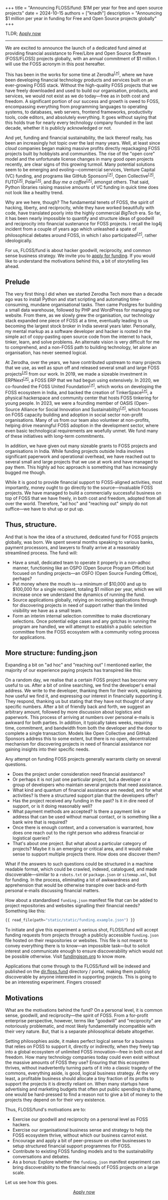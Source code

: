 +++
title = "Announcing FLOSS/fund: $1M per year for free and open source projects"
date = 2024-10-15
authors = ["knadh"]
description = "Announcing $1 million per year in funding for Free and Open Source projects globally"
+++

TLDR; [Apply now](https://dir.floss.fund/submit)

----------------------

We are excited to announce the launch of a dedicated fund aimed at providing financial assistance to Free/Libre and Open Source Software (FOSS/FLOSS) projects globally, with an annual commitment of $1 million. I will use the FOSS acronym in this post hereafter.

This has been in the works for some time at Zerodha<sup>[[↗]](https://zerodha.com)</sup>, where we have been developing financial technology products and services built on an ever-growing FOSS stack. Without the high-quality FOSS projects that we have freely downloaded and used to build our organisation, products, and services, we would not exist as we do today—free as in both cost and freedom. A significant portion of our success and growth is owed to FOSS, encompassing everything from programming languages to operating systems, to databases, web servers, frontend frameworks, productivity tools, code editors, and absolutely everything. It goes without saying that this holds true for nearly every technology company founded in the last decade, whether it is publicly acknowledged or not.

And yet, funding and financial sustainability, the lack thereof really, has been an increasingly hot topic over the last many years. Well, at least since *cloud* companies began making massive profits directly repackaging FOSS projects built by hobbyists and communities. The rise of the "open core" model and the unfortunate license changes in many good open projects recently, are clear signs of this growing turmoil. Many potential solutions seem to be emerging and evoling—commercial services, Venture Capital (VC) funding, and programs like GitHub Sponsors<sup>[[↗]](https://github.com/sponsors)</sup>, Open Collective<sup>[[↗]](https://opencollective.com)</sup>, FUTO<sup>[[↗]](https://futo.org)</sup>, Polar<sup>[[↗]](https://polar.sh)</sup>, and *Buy me a coffee*<sup>[[↗]](https://buymeacoffee.com)</sup>, amongst others. That said, Python libraries raising massive amounts of VC funding in quick time does not look like a healthy trend.

Why are we here, though? The fundamental tenets of FOSS, the spirit of hacking, liberty, and reciprocity, while they have worked beautifully with code, have translated poorly into the highly commercial *BigTech* era. So far, it has been nearly impossible to quantify and structure ideas of goodwill and reciprocity into financial sustenance for FOSS projects. I recall the log4j incident from a couple of years ago which unleashed a spate of philosophical debates around  FOSS, in which I also participated<sup>[[↗]](https://nadh.in/blog/open-source-is-not-broken/)</sup>, rather ideologically.

For us, FLOSS/fund is about hacker goodwill, reciprocity, and common sense business strategy. We invite you to [apply for funding](https://dir.floss.fund/submit). If you would like to understand the motivations behind this, a bit of storytelling lies ahead.

## Prelude

The very first thing I did when we started Zerodha Tech more than a decade ago was to install Python and start scripting and automating time-consuming, mundane organisational tasks. Then came Postgres for building a small data warehouse, followed by PHP and WordPress for managing our website. From there, as we slowly grew the organisation, our technology stack expanded one piece of FOSS at a time, eventually leading to us becoming the largest stock broker in India several years later. Personally, my mental markup as a software developer and hacker is rooted in the simple act of copy-pasting open source code from the internet to hack, tinker, learn, and solve problems. An alternate vision is very difficult for me to comprehend, and a non-FOSS path to building technology, let alone an organisation, has never seemed logical.

At Zerodha, over the years, we have contributed upstream to many projects that we use, as well as spun off and released several small and large FOSS projects<sup>[[↗]](https://zerodha.tech)</sup> from our work. In 2019, we made a sizeable investment in ERPNext<sup>[[↗]](https://erpnext.com)</sup>, a FOSS ERP that we had begun using extensively. In 2020, we co-founded the FOSS United Foundation<sup>[[↗]](https://fossunited.org)</sup>, which works on developing the FOSS ecosystem in India, and backed the creation of TinkerSpace<sup>[[↗]](https://www.tinkerhub.org/tinkerspace)</sup>, a physical hackerspace and community center that hosts FOSS tinkering for young people. In 2023, we were a founding member of OASIS (Open-Source Alliance for Social Innovation and Sustainability)<sup>[[↗]](https://oasishq.org)</sup>, which focuses on FOSS capacity building and adoption in social sector non-profit organisations. Many of us from our team also volunteer at non-profits, helping drive meaningful FOSS adoption in the development sector, where even basic technological requirements are woefully unmet. We fund many of these initiatives with long-term commitments.

In addition, we have given out many sizeable grants to FOSS projects and organisations in India. While funding projects outside India involves significant paperwork and operational overhead, we have reached out to several small and large projects that we use at work and have managed to pay them. This highly ad hoc approach is something that has increasingly bugged me though.

While it is good to provide financial support to FOSS-aligned activities, most importantly, money ought to go directly to the source—invaluable FOSS projects. We have managed to build a commercially successful business on top of FOSS that we have freely, in both cost and freedom, adopted from all over the world. Therefore, "ad hoc" and "reaching out" simply do not suffice—we have to shut up or put up.

## Thus, structure.

And that is how the idea of a structured, dedicated fund for FOSS projects globally, was born. We spent several months speaking to various banks, payment processors, and lawyers to finally arrive at a reasonably streamlined process. The fund will:

- Have a small, dedicated team to operate it properly in a non-adhoc manner, functioning like an OSPO (Open Source Program Office) but focused on funding projects—an OSFO (Open Source Funding Office), perhaps?
- Put money where the mouth is—a minimum of $10,000 and up to $100,000 for a single recipient, totaling $1 million per year, which we will increase once we understand the dynamics of running the fund.
- Source applications globally, relying on incoming applications through for discovering projects in need of support rather than the limited visibility we have as a small team.
- Form an interim internal selection committee to make discretionary selections. Once potential edge cases and any gotchas in running the program are handled, we will attempt to establish a public selection committee from the FOSS ecosystem with a community voting process for applications.

## More structure: funding.json
Expanding a bit on "ad hoc" and "reaching out" I mentioned earlier, the  majority of our experience paying projects has transpired like this:

On a random day, we realise that a certain FOSS project has become very useful to us. After a bit of online searching, we find the developer's email address. We write to the developer, thanking them for their work, explaining how useful we find it, and expressing our interest in financially supporting it. They respond, thanking us but stating that they have not thought of any specific numbers. After a bit of friendly back and forth, we suggest an arbitrary amount, followed by more discussion about logistics and paperwork. This process of arriving at numbers over personal e-mails is awkward for both parties. In addition, it typically takes weeks, requiring time, commitment, and bandwidth from both the developer and the donor to complete a single transaction. Models like Open Collective and GitHub Sponsors address this to some extent, but there is no open, decentralized mechanism for discovering projects in need of financial assistance nor gaining insights into their specific needs.

Any attempt on funding FOSS projects generally warrants clarity on several questions.

- Does the project under consideration need financial assistance?
- Or perhaps it is not just one particular project, but a developer or a group of developers who maintain several projects that need assistance.
- What kind and quantum of financial assistance are needed, and for what activities? Is there a structured support plan that the developers offer?
- Has the project received any funding in the past? Is it in dire need of support, or is it doing reasonably well?
- What payment methods are accepted? Is there a payment link or address that can be used without manual contact, or is something like a bank wire that is required?
- Once there is enough context, and a conversation is warranted, how does one reach out to the right person who address financial or logistical queries?
- That's about one project. But what about a particular category of projects? Maybe it is an emerging or critical area, and it would make sense to support multiple projects there. How does one discover them?

What if the answers to such questions could be structured in a machine readable format, which could be crawled, indexed, catalogued, and made discoverable—similar to a `robots.txt` or `package.json` or `sitemap.xml`, but for funding. In the process, eliminating a lot of awkwardness and apprehension that would be otherwise transpire over back-and-forth personal e-mails discussing financial matters.

How about a standardised <code>funding.json</code> manifest file that can be added to project repositories and websites signalling their financial needs? Something like this:

```python
{{ read_file(path="static/static/funding.example.json") }}
```

To initiate and give this experiment a serious shot, FLOSS/fund will accept funding requests from projects through a publicly accessible <code>funding.json</code> file hosted on their respositories or websites. This file is not meant to convey everything there is to know—an impossible task—but to solicit interest and communicate enough to ensure discoverability which would not be possible otherwise. Visit [fundingjson.org](https://fundingjson.org) to know more.

Applications that come through to the FLOSS/fund will be indexed and published on the [dir.floss.fund](https://dir.floss.fund) directory / portal, making them publicly discoverable by anyone interested in supporting projects. This is going to be an interesting experiment. Fingers crossed!

## Motivations
What are the motivations behind the fund? On a personal level, it is common sense, goodwill, and reciprocity—the spirit of FOSS. From a for-profit enterprise perspective, however, terms like "goodwill" and "reciprocity" are notoriously problematic, and most likely fundamentally incompatible with their very nature. But, that is a separate philosophical debate altogether.

Setting philosophies aside, it makes perfect logical sense for a business that relies on FOSS to support it, directly or indirectly, when they freely tap into a global ecosystem of unlimited FOSS innovation—free in both cost and freedom. How many technology companies today could even exist without the massive amounts of FOSS they use? Ensuring that this ecosystem thrives, without inadvertently turning parts of it into a classic tragedy of the commons, everything aside, is good, logical business strategy. At the very least, a profitable business should allocate a tiny fraction of its profits to support the projects it is directly reliant on. When many startups have advertising and marketing budgets that often put public spending to shame, one would be hard-pressed to find a reason not to give a bit of money  to the projects they depend on for their very existence.


Thus, FLOSS/fund's motivations are to:

- Exercise our goodwill and reciprocity on a personal level as FOSS hackers.
- Exercise our organisational business sense and strategy to help the FOSS ecosystem thrive, without which our business cannot exist.
- Encourage and apply a bit of peer-pressure on other businesses to setup structured financial support programmes for FOSS.
- Contribute to existing FOSS funding models and to the sustainability conversations and debates.
- As a bonus: Explore whether the `funding.json` manifest experiment can bring discoverability to the financial needs of FOSS projects on a large scale.

Let us see how this goes.

<div style="text-align:center"><a href="https://dir.floss.fund/submit" class="button">Apply now</a></div>
